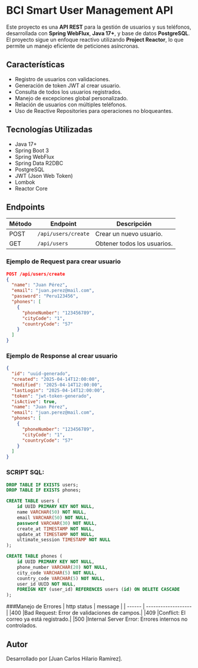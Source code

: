 # BCI Smart User Management API

Este proyecto es una **API REST** para la gestión de usuarios y sus teléfonos, desarrollada con **Spring WebFlux**, **Java 17+**, y base de datos **PostgreSQL**.
El proyecto sigue un enfoque reactivo utilizando **Project Reactor**, lo que permite un manejo eficiente de peticiones asíncronas.

## Características

- Registro de usuarios con validaciones.
- Generación de token JWT al crear usuario.
- Consulta de todos los usuarios registrados.
- Manejo de excepciones global personalizado.
- Relación de usuarios con múltiples teléfonos.
- Uso de Reactive Repositories para operaciones no bloqueantes.

## Tecnologías Utilizadas

- Java 17+
- Spring Boot 3
- Spring WebFlux
- Spring Data R2DBC
- PostgreSQL
- JWT (Json Web Token)
- Lombok
- Reactor Core

## Endpoints

| Método | Endpoint            | Descripción                 |
| ------ | ------------------- | --------------------------- |
| POST   | `/api/users/create` | Crear un nuevo usuario.     |
| GET    | `/api/users`        | Obtener todos los usuarios. |

### Ejemplo de Request para crear usuario

```json
POST /api/users/create
{
  "name": "Juan Pérez",
  "email": "juan.perez@mail.com",
  "password": "Peru123456",
  "phones": [
    {
      "phoneNumber": "123456789",
      "cityCode": "1",
      "countryCode": "57"
    }
  ]
}
```

### Ejemplo de Response al crear usuario

```json
{
  "id": "uuid-generado",
  "created": "2025-04-14T12:00:00",
  "modified": "2025-04-14T12:00:00",
  "lastLogin": "2025-04-14T12:00:00",
  "token": "jwt-token-generado",
  "isActive": true,
  "name": "Juan Pérez",
  "email": "juan.perez@mail.com",
  "phones": [
    {
      "phoneNumber": "123456789",
      "cityCode": "1",
      "countryCode": "57"
    }
  ]
}
```

### SCRIPT SQL:

```sql
DROP TABLE IF EXISTS users;
DROP TABLE IF EXISTS phones;

CREATE TABLE users (
    id UUID PRIMARY KEY NOT NULL,
    name VARCHAR(50) NOT NULL,
    email VARCHAR(50) NOT NULL,
    password VARCHAR(30) NOT NULL,
    create_at TIMESTAMP NOT NULL,
    update_at TIMESTAMP NOT NULL,
    ultimate_session TIMESTAMP NOT NULL
);

CREATE TABLE phones (
    id UUID PRIMARY KEY NOT NULL,
    phone_number VARCHAR(20) NOT NULL,
    city_code VARCHAR(5) NOT NULL,
    country_code VARCHAR(5) NOT NULL,
    user_id UUID NOT NULL,
    FOREIGN KEY (user_id) REFERENCES users (id) ON DELETE CASCADE
);
```

###Manejo de Errores
| http status | message |
| ------ | ------------------- |
|400 |Bad Request: Error de validaciones de campos.|
|409 |Conflict: El correo ya está registrado.|
|500 |Internal Server Error: Errores internos no controlados.

## Autor

Desarrollado por [Juan Carlos Hilario Ramírez].

```

```
